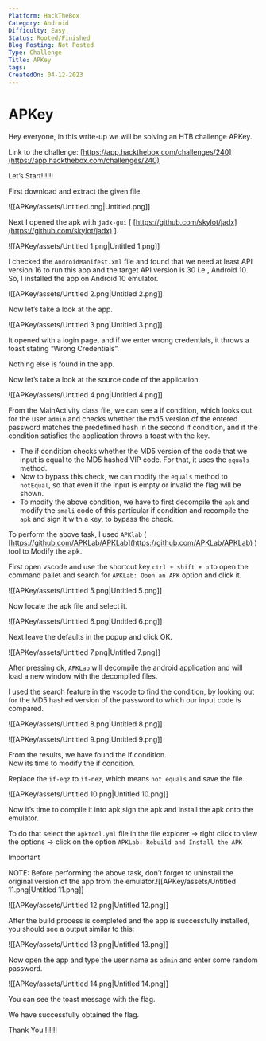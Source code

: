 ```yaml
---
Platform: HackTheBox
Category: Android
Difficulty: Easy
Status: Rooted/Finished
Blog Posting: Not Posted
Type: Challenge
Title: APKey
tags: 
CreatedOn: 04-12-2023
---
```


# APKey

Hey everyone, in this write-up we will be solving an HTB challenge APKey.

Link to the challenge: [https://app.hackthebox.com/challenges/240](https://app.hackthebox.com/challenges/240)

  

Let’s Start!!!!!!

  

First download and extract the given file.

![[APKey/assets/Untitled.png|Untitled.png]]

Next I opened the apk with `jadx-gui` [ [https://github.com/skylot/jadx](https://github.com/skylot/jadx) ].

![[APKey/assets/Untitled 1.png|Untitled 1.png]]

I checked the `AndroidManifest.xml` file and found that we need at least API version 16 to run this app and the target API version is 30 i.e., Android 10. So, I installed the app on Android 10 emulator.

![[APKey/assets/Untitled 2.png|Untitled 2.png]]

Now let’s take a look at the app.

![[APKey/assets/Untitled 3.png|Untitled 3.png]]

It opened with a login page, and if we enter wrong credentials, it throws a toast stating “Wrong Credentials”.

Nothing else is found in the app.

Now let’s take a look at the source code of the application.

![[APKey/assets/Untitled 4.png|Untitled 4.png]]

From the MainActivity class file, we can see a if condition, which looks out for the user `admin` and checks whether the md5 version of the entered password matches the predefined hash in the second if condition, and if the condition satisfies the application throws a toast with the key.

- The if condition checks whether the MD5 version of the code that we input is equal to the MD5 hashed VIP code. For that, it uses the `equals` method.
- Now to bypass this check, we can modify the `equals` method to `notEqual`, so that even if the input is empty or invalid the flag will be shown.
- To modify the above condition, we have to first decompile the `apk` and modify the `smali` code of this particular if condition and recompile the `apk` and sign it with a key, to bypass the check.

To perform the above task, I used `APKlab` ( [https://github.com/APKLab/APKLab](https://github.com/APKLab/APKLab) ) tool to Modify the apk.

First open vscode and use the shortcut key `ctrl + shift + p` to open the command pallet and search for `APKLab: Open an APK` option and click it.

![[APKey/assets/Untitled 5.png|Untitled 5.png]]

Now locate the apk file and select it.

![[APKey/assets/Untitled 6.png|Untitled 6.png]]

Next leave the defaults in the popup and click OK.

![[APKey/assets/Untitled 7.png|Untitled 7.png]]

After pressing ok, `APKLab` will decompile the android application and will load a new window with the decompiled files.

I used the search feature in the vscode to find the condition, by looking out for the MD5 hashed version of the password to which our input code is compared.

![[APKey/assets/Untitled 8.png|Untitled 8.png]]

![[APKey/assets/Untitled 9.png|Untitled 9.png]]

From the results, we have found the if condition.  
Now its time to modify the if condition.

Replace the `if-eqz` to `if-nez`, which means `not equals` and save the file.

![[APKey/assets/Untitled 10.png|Untitled 10.png]]

Now it’s time to compile it into apk,sign the apk and install the apk onto the emulator.

To do that select the `apktool.yml` file in the file explorer → right click to view the options → click on the option `APKLab: Rebuild and Install the APK`

> [!important]  
> NOTE: Before performing the above task, don’t forget to uninstall the original version of the app from the emulator.![[APKey/assets/Untitled 11.png|Untitled 11.png]]  

![[APKey/assets/Untitled 12.png|Untitled 12.png]]

After the build process is completed and the app is successfully installed, you should see a output similar to this:

![[APKey/assets/Untitled 13.png|Untitled 13.png]]

Now open the app and type the user name as `admin` and enter some random password.

![[APKey/assets/Untitled 14.png|Untitled 14.png]]

You can see the toast message with the flag.

We have successfully obtained the flag.

  

  

Thank You !!!!!!